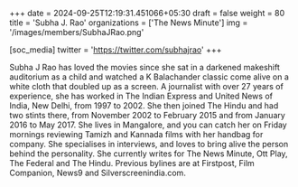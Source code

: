 +++
date = 2024-09-25T12:19:31.451066+05:30
draft = false
weight = 80
title = 'Subha J. Rao'
organizations = ['The News Minute']
img = '/images/members/SubhaJRao.png'

[soc_media]
twitter = 'https://twitter.com/subhajrao'
+++

Subha J Rao has loved the movies since she sat in a darkened makeshift auditorium as a child and watched a K Balachander classic come alive on a white cloth that doubled up as a screen. A journalist with over 27 years of experience, she has worked in The Indian Express and United News of India, New Delhi, from 1997 to 2002. She then joined The Hindu and had two stints there, from November 2002 to February 2015 and from January 2016 to May 2017. She lives in Mangalore, and you can catch her on Friday mornings reviewing Tamizh and Kannada films with her handbag for company. She specialises in interviews, and loves to bring alive the person behind the personality. She currently writes for The News Minute, Ott Play, The Federal and The Hindu. Previous bylines are at Firstpost, Film Companion, News9 and Silverscreenindia.com.
